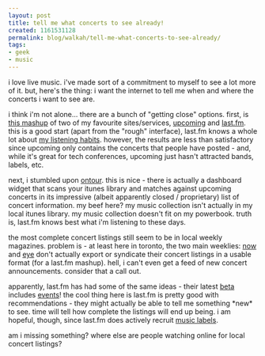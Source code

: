```yaml
---
layout: post
title: tell me what concerts to see already!
created: 1161531128
permalink: blog/walkah/tell-me-what-concerts-to-see-already/
tags:
- geek
- music
---
```

<p>i love live music. i've made sort of a commitment to myself to see a lot more of it. but, here's the thing: i want the internet to tell me when and where the concerts i want to see are.</p>
<p>i think i'm not alone... there are a bunch of "getting close" options. first, is <a href="http://www.triv.org.uk/~mavit/upcomingscrobbler/">this mashup</a> of two of my favourite sites/services, <a href="http://upcoming.org/">upcoming</a> and <a href="http://www.last.fm/">last.fm</a>. this is a good start (apart from the "rough" interface), last.fm knows a whole lot about <a href="http://www.last.fm/user/walkah/">my listening habits</a>. however, the results are less than satisfactory since upcoming only contains the concerts that people have posted - and, while it's great for tech conferences, upcoming just hasn't attracted bands, labels, etc.</p>
<p>next, i stumbled upon <a href="http://concerts.ontour.net/">ontour</a>. this is nice - there is actually a dashboard widget that scans your itunes library and matches against upcoming concerts in its impressive (albeit apparently closed / proprietary) list of concert information. my beef here? my music collection isn't actually in my local itunes library. my music collection doesn't fit on my powerbook. truth is, last.fm knows best what i'm listening to these days.</p>
<p>the most complete concert listings still seem to be in local weekly magazines. problem is - at least here in toronto, the two main weeklies: <a href="http://www.nowtoronto.com/issues/current/">now</a> and <a href="http://eyeweekly.com/">eye</a> don't actually export or syndicate their concert listings in a usable format (for a last.fm mashup). hell, i can't even get a feed of new concert announcements. consider that a call out.</p>
<p>apparently, last.fm has had some of the same ideas - their latest <a href="http://beta.last.fm/">beta</a> includes <a href="http://beta.last.fm/user/walkah/events/">events</a>! the cool thing here is last.fm is pretty good with recommendations - they might actually be able to tell me something *new* to see. time will tell how complete the listings will end up being. i am hopeful, though, since last.fm does actively recruit <a href="http://www.last.fm/labels/">music labels</a>.</p>
<p>am i missing something? where else are people watching online for local concert listings?</p>
